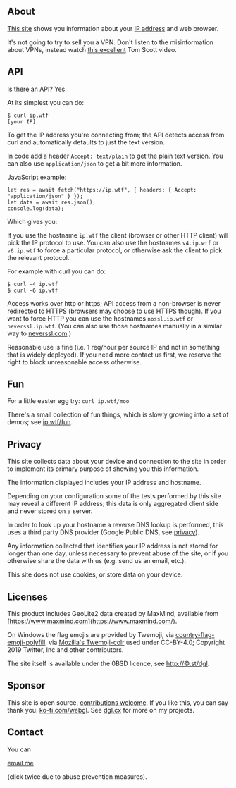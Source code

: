 About
-----

[This site](https://ip.wtf/) shows you information about your [IP address](https://en.wikipedia.org/wiki/IP_address) and web browser.

It's not going to try to sell you a VPN. Don't listen to the misinformation about VPNs, instead watch [this excellent](https://www.youtube.com/watch?v=WVDQEoe6ZWY) Tom Scott video.

API
---

Is there an API? Yes.

At its simplest you can do:

    
    $ curl ip.wtf
    [your IP]

To get the IP address you're connecting from; the API detects access from curl and automatically defaults to just the text version.

In code add a header `Accept: text/plain` to get the plain text version. You can also use `application/json` to get a bit more information.

JavaScript example:

    let res = await fetch("https://ip.wtf", { headers: { Accept: "application/json" } });
    let data = await res.json();
    console.log(data);
    

Which gives you:

If you use the hostname `ip.wtf` the client (browser or other HTTP client) will pick the IP protocol to use. You can also use the hostnames `v4.ip.wtf` or `v6.ip.wtf` to force a particular protocol, or otherwise ask the client to pick the relevant protocol.

For example with curl you can do:

    $ curl -4 ip.wtf
    $ curl -6 ip.wtf
    

Access works over http or https; API access from a non-browser is never redirected to HTTPS (browsers may choose to use HTTPS though). If you want to force HTTP you can use the hostnames `nossl.ip.wtf` or `neverssl.ip.wtf`. (You can also use those hostnames manually in a similar way to [neverssl.com](http://neverssl.com/).)

Reasonable use is fine (i.e. 1 req/hour per source IP and not in something that is widely deployed). If you need more contact us first, we reserve the right to block unreasonable access otherwise.

Fun
---

For a little easter egg try: `curl ip.wtf/moo`

There's a small collection of fun things, which is slowly growing into a set of demos; see [ip.wtf/fun](https://ip.wtf/fun).

Privacy
-------

This site collects data about your device and connection to the site in order to implement its primary purpose of showing you this information.

The information displayed includes your IP address and hostname.

Depending on your configuration some of the tests performed by this site may reveal a different IP address; this data is only aggregated client side and never stored on a server.

In order to look up your hostname a reverse DNS lookup is performed, this uses a third party DNS provider (Google Public DNS, see [privacy](https://developers.google.com/speed/public-dns/privacy)).

Any information collected that identifies your IP address is not stored for longer than one day, unless necessary to prevent abuse of the site, or if you otherwise share the data with us (e.g. send us an email, etc.).

This site does not use cookies, or store data on your device.

Licenses
--------

This product includes GeoLite2 data created by MaxMind, available from [https://www.maxmind.com](https://www.maxmind.com/).

On Windows the flag emojis are provided by Twemoji, via [country-flag-emoji-polyfill](https://github.com/talkjs/country-flag-emoji-polyfill), via [Mozilla's Twemoji-colr](https://github.com/mozilla/twemoji-colr/blob/master/LICENSE.md) used under CC-BY-4.0; Copyright 2019 Twitter, Inc and other contributors.

The site itself is available under the 0BSD licence, see [http://©.st/dgl](http://xn--gba.st/dgl).

Sponsor
-------

This site is open source, [contributions welcome](https://github.com/dgl/ip.wtf). If you like this, you can say thank you: [ko-fi.com/webgl](https://ko-fi.com/webgl). See [dgl.cx](https://dgl.cx/) for more on my projects.

Contact
-------

You can

[email me](https://dgl.cx/contact)

(click twice due to abuse prevention measures).